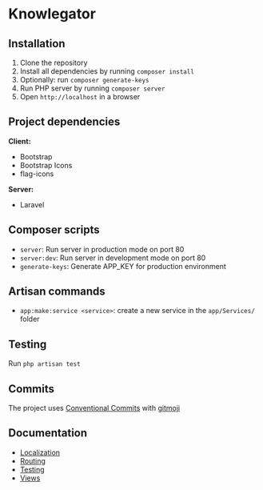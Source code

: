 # Knowlegator

## Installation
1. Clone the repository
2. Install all dependencies by running `composer install`
3. Optionally: run `composer generate-keys`
4. Run PHP server by running `composer server`
5. Open `http://localhost` in a browser

## Project dependencies
**Client:**
- Bootstrap
- Bootstrap Icons
- flag-icons

**Server:**
- Laravel

## Composer scripts
- `server`: Run server in production mode on port 80
- `server:dev`: Run server in development mode on port 80
- `generate-keys`: Generate APP_KEY for production environment

## Artisan commands
- `app:make:service <service>`: create a new service in the `app/Services/` folder

## Testing
Run `php artisan test`

## Commits
The project uses [Conventional Commits](https://www.conventionalcommits.org/en/v1.0.0/) with [gitmoji](https://gitmoji.dev/)

## Documentation
- [Localization](/docs/localization.md)
- [Routing](/docs/routing.md)
- [Testing](/docs/testing.md)
- [Views](/docs/views.md)
